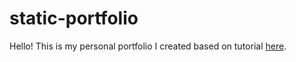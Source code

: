 # static-portfolio
Hello! This is my personal portfolio I created based on tutorial [here](https://www.youtube.com/watch?v=tcskp-ncN0I).